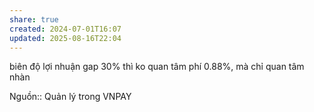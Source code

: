 ```yaml
---
share: true
created: 2024-07-01T16:07
updated: 2025-08-16T22:04
---
```

biên độ lợi nhuận
gap 30% thì ko quan tâm phí 0.88%, mà chỉ quan tâm nhàn

Nguồn:: Quản lý trong VNPAY

